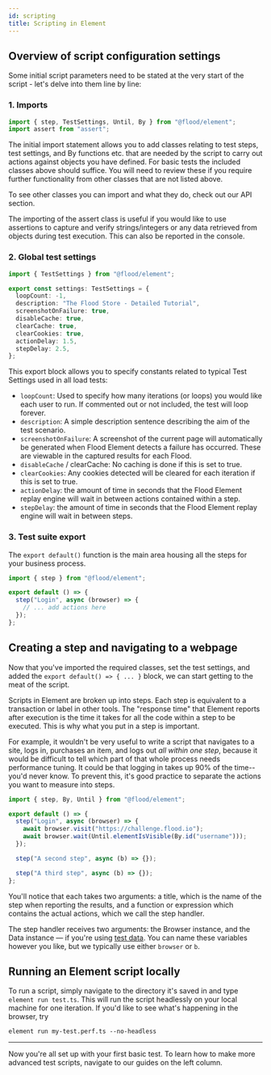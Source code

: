 ```yaml
---
id: scripting
title: Scripting in Element
---
```


## Overview of script configuration settings

Some initial script parameters need to be stated at the very start of the script - let's delve into them line by line:

### 1. Imports

```ts  title="my-test.perf.ts"
import { step, TestSettings, Until, By } from "@flood/element";
import assert from "assert";
```

The initial import statement allows you to add classes relating to test steps, test settings, and By functions etc. that are needed by the script to carry out actions against objects you have defined. For basic tests the included classes above should suffice. You will need to review these if you require further functionality from other classes that are not listed above.

To see other classes you can import and what they do, check out our API section.

The importing of the assert class is useful if you would like to use assertions to capture and verify strings/integers or any data retrieved from objects during test execution. This can also be reported in the console.

### 2. Global test settings

```ts  title="my-test.perf.ts"
import { TestSettings } from "@flood/element";

export const settings: TestSettings = {
  loopCount: -1,
  description: "The Flood Store - Detailed Tutorial",
  screenshotOnFailure: true,
  disableCache: true,
  clearCache: true,
  clearCookies: true,
  actionDelay: 1.5,
  stepDelay: 2.5,
};
```

This export block allows you to specify constants related to typical Test Settings used in all load tests:

- `loopCount`: Used to specify how many iterations (or loops) you would like each user to run. If commented out or not included, the test will loop forever.
- `description`: A simple description sentence describing the aim of the test scenario.
- `screenshotOnFailure`: A screenshot of the current page will automatically be generated when Flood Element detects a failure has occurred. These are viewable in the captured results for each Flood.
- `disableCache` / clearCache: No caching is done if this is set to true.
- `clearCookies`: Any cookies detected will be cleared for each iteration if this is set to true.
- `actionDelay`: the amount of time in seconds that the Flood Element replay engine will wait in between actions contained within a step.
- `stepDelay`: the amount of time in seconds that the Flood Element replay engine will wait in between steps.

### 3. Test suite export

The `export default()` function is the main area housing all the steps for your business process.

```ts title="my-test.perf.ts"
import { step } from "@flood/element";

export default () => {
  step("Login", async (browser) => {
    // ... add actions here
  });
};
```

## Creating a step and navigating to a webpage

Now that you've imported the required classes, set the test settings, and added the `export default() => { ... }` block, we can start getting to the meat of the script.

Scripts in Element are broken up into steps. Each step is equivalent to a transaction or label in other tools. The "response time" that Element reports after execution is the time it takes for all the code within a step to be executed. This is why what you put in a step is important.

For example, it wouldn't be very useful to write a script that navigates to a site, logs in, purchases an item, and logs out _all within one step_, because it would be difficult to tell which part of that whole process needs performance tuning. It could be that logging in takes up 90% of the time-- you'd never know. To prevent this, it's good practice to separate the actions you want to measure into steps.

```ts title="my-test.perf.ts"
import { step, By, Until } from "@flood/element";

export default () => {
  step("Login", async (browser) => {
    await browser.visit("https://challenge.flood.io");
    await browser.wait(Until.elementIsVisible(By.id("username")));
  });

  step("A second step", async (b) => {});

  step("A third step", async (b) => {});
};
```

You'll notice that each takes two arguments: a title, which is the name of the step when reporting the results, and a function or expression which contains the actual actions, which we call the step handler.

The step handler receives two arguments: the Browser instance, and the Data instance — if you're using [test data](test-data.md). You can name these variables however you like, but we typically use either `browser` or `b`.

## Running an Element script locally

To run a script, simply navigate to the directory it's saved in and type `element run test.ts`. This will run the script headlessly on your local machine for one iteration. If you'd like to see what's happening in the browser, try

```shell
element run my-test.perf.ts --no-headless
```

---

Now you're all set up with your first basic test. To learn how to make more advanced test scripts, navigate to our guides on the left column. 
